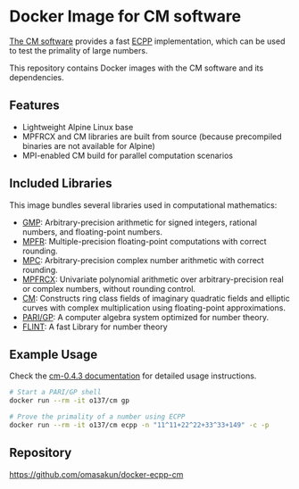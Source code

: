 # Docker Image for CM software

[The CM software](https://www.multiprecision.org/cm/index.html) provides a fast [ECPP](https://en.wikipedia.org/wiki/Elliptic_curve_primality) implementation, which can be used to test the primality of large numbers.

This repository contains Docker images with the CM software and its dependencies.

## Features

- Lightweight Alpine Linux base
- MPFRCX and CM libraries are built from source (because precompiled binaries are not available for Alpine)
- MPI-enabled CM build for parallel computation scenarios

## Included Libraries

This image bundles several libraries used in computational mathematics:

- [GMP](https://gmplib.org/): Arbitrary-precision arithmetic for signed integers, rational numbers, and floating-point numbers.
- [MPFR](https://www.mpfr.org/): Multiple-precision floating-point computations with correct rounding.
- [MPC](http://www.multiprecision.org/): Arbitrary-precision complex number arithmetic with correct rounding.
- [MPFRCX](https://www.multiprecision.org/mpfrcx/index.html): Univariate polynomial arithmetic over arbitrary-precision real or complex numbers, without rounding control.
- [CM](https://www.multiprecision.org/cm/index.html): Constructs ring class fields of imaginary quadratic fields and elliptic curves with complex multiplication using floating-point approximations.
- [PARI/GP](https://pari.math.u-bordeaux.fr/): A computer algebra system optimized for number theory.
- [FLINT](https://www.flintlib.org/): A fast Library for number theory

## Example Usage

Check the [cm-0.4.3 documentation](https://www.multiprecision.org/downloads/cm-0.4.3.pdf) for detailed usage instructions.

```bash
# Start a PARI/GP shell
docker run --rm -it o137/cm gp

# Prove the primality of a number using ECPP
docker run --rm -it o137/cm ecpp -n "11^11+22^22+33^33+149" -c -p
```

## Repository

https://github.com/omasakun/docker-ecpp-cm
